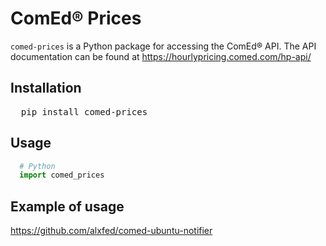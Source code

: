 # ComEd® Prices
`comed-prices` is a Python package for accessing the ComEd® API. The API documentation can be found at
https://hourlypricing.comed.com/hp-api/
## Installation
<pre>
  pip install comed-prices
</pre>
## Usage
```Python
  # Python
  import comed_prices
```
## Example of usage
https://github.com/alxfed/comed-ubuntu-notifier
